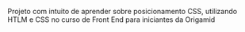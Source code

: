 Projeto com intuito de aprender sobre posicionamento CSS, utilizando HTLM e CSS no curso de Front End para iniciantes da Origamid
